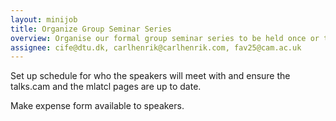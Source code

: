 ```yaml
---
layout: minijob
title: Organize Group Seminar Series
overview: Organise our formal group seminar series to be held once or twice per term
assignee: cife@dtu.dk, carlhenrik@carlhenrik.com, fav25@cam.ac.uk
---
```

Set up schedule for who the speakers will meet with and ensure the talks.cam and the mlatcl pages are up to date.

Make expense form available to speakers.

